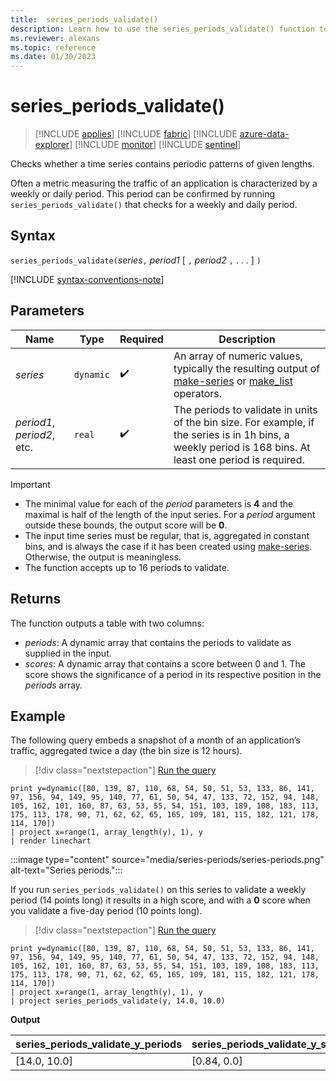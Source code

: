 ```yaml
---
title:  series_periods_validate()
description: Learn how to use the series_periods_validate() function to check whether a time series contains periodic patterns of given lengths.
ms.reviewer: alexans
ms.topic: reference
ms.date: 01/30/2023
---
```

# series_periods_validate()

> [!INCLUDE [applies](../includes/applies-to-version/applies.md)] [!INCLUDE [fabric](../includes/applies-to-version/fabric.md)] [!INCLUDE [azure-data-explorer](../includes/applies-to-version/azure-data-explorer.md)] [!INCLUDE [monitor](../includes/applies-to-version/monitor.md)] [!INCLUDE [sentinel](../includes/applies-to-version/sentinel.md)]

Checks whether a time series contains periodic patterns of given lengths.  

Often a metric measuring the traffic of an application is characterized by a weekly or daily period. This period can be confirmed by running `series_periods_validate()` that checks for a weekly and daily period.

## Syntax

`series_periods_validate(`*series*`,` *period1* [ `,` *period2* `,` . . . ] `)`

[!INCLUDE [syntax-conventions-note](../includes/syntax-conventions-note.md)]

## Parameters

| Name | Type | Required | Description |
|--|--|--|--|
| *series* | `dynamic` |  :heavy_check_mark: | An array of numeric values, typically the resulting output of [make-series](make-series-operator.md) or [make_list](make-list-aggregation-function.md) operators.|
| *period1*, *period2*, etc.| `real` |  :heavy_check_mark: | The periods to validate in units of the bin size. For example, if the series is in 1h bins, a weekly period is 168 bins. At least one period is required.|

> [!IMPORTANT]
>
> * The minimal value for each of the *period* parameters is **4** and the maximal is half of the length of the input series. For a *period* argument outside these bounds, the output score will be **0**.
> * The input time series must be regular, that is, aggregated in constant bins, and is always the case if it has been created using [make-series](make-series-operator.md). Otherwise, the output is meaningless.
> * The function accepts up to 16 periods to validate.
> 

## Returns

The function outputs a table with two columns:

* *periods*: A dynamic array that contains the periods to validate as supplied in the input.
* *scores*: A dynamic array that contains a score between 0 and 1. The score shows the significance of a period in its respective position in the *periods* array.

## Example

The following query embeds a snapshot of a month of an application’s traffic, aggregated twice a day (the bin size is 12 hours).

> [!div class="nextstepaction"]
> <a href="https://dataexplorer.azure.com/clusters/help/databases/Samples?query=H4sIAAAAAAAAAz2OvW7DMAyE9z4FRwfwINrW35AnKYJCcITEQaIGgocKyMP3LnY7kDiS95F81qWs0o7nVtJjmbvPYHrRMfYSPISicqEXOyGgrSJGOpCCg5jQibRaVHFiB3C0FAA8Rk53GNPJ77AfyAx/DG6oIeTYN0pltifcuN20dluhfEINvwiRimxgqUze/isMIn+An2vf8b7BZMgGrlKWgXcH3TFVHvLmdPh4ybN+3/K8ys+xpnLJHUyp1tS+7rlc1mvXDvAimgjcNZdzrnJfSp6vqa6/5GXgcmIBAAA=" target="_blank">Run the query</a>

```kusto
print y=dynamic([80, 139, 87, 110, 68, 54, 50, 51, 53, 133, 86, 141, 97, 156, 94, 149, 95, 140, 77, 61, 50, 54, 47, 133, 72, 152, 94, 148, 105, 162, 101, 160, 87, 63, 53, 55, 54, 151, 103, 189, 108, 183, 113, 175, 113, 178, 90, 71, 62, 62, 65, 165, 109, 181, 115, 182, 121, 178, 114, 170])
| project x=range(1, array_length(y), 1), y  
| render linechart
```

:::image type="content" source="media/series-periods/series-periods.png" alt-text="Series periods.":::

If you run `series_periods_validate()` on this series to validate a weekly period (14 points long) it results in a high score, and with a **0** score when you validate a five-day period (10 points long).

> [!div class="nextstepaction"]
> <a href="https://dataexplorer.azure.com/clusters/help/databases/Samples?query=H4sIAAAAAAAAA01Qy26DMBC89yt8BAlFXsCvQ76kqpAVrJQqJcigqJb68Z0JtOphl9ndmZ01S57mTZXzWOb4OV2qV68bJV1olHcAgsr6RpkeAWwE0ZGB5C1Aj04g1aAKPTsQB0MAgcPIyiHGtHeH2LXUtL8aeIimyLKvhUjvR9hu9zRmXyE8QjSv8IGIWs9SmJz5QxgE3gA+1z7j6cGkqfVcJSw9fVs5ZCI0cvqtfvlWS75/pMumvs45ztdUgRRzjmW4pfm6vVelBhdRlPrHXlOe0jos+NzHdXjE2zTGLVWFzz3xL+uTrn8ATfvv2oABAAA=" target="_blank">Run the query</a>

```kusto
print y=dynamic([80, 139, 87, 110, 68, 54, 50, 51, 53, 133, 86, 141, 97, 156, 94, 149, 95, 140, 77, 61, 50, 54, 47, 133, 72, 152, 94, 148, 105, 162, 101, 160, 87, 63, 53, 55, 54, 151, 103, 189, 108, 183, 113, 175, 113, 178, 90, 71, 62, 62, 65, 165, 109, 181, 115, 182, 121, 178, 114, 170])
| project x=range(1, array_length(y), 1), y  
| project series_periods_validate(y, 14.0, 10.0)
```

**Output**

| series\_periods\_validate\_y\_periods  | series\_periods\_validate\_y\_scores |
|-------------|-------------------|
| [14.0, 10.0] | [0.84, 0.0]  |

